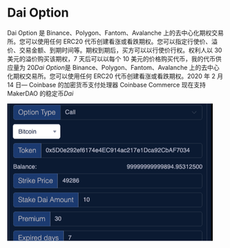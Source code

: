 # Dai Option

Dai Option 是 Binance、Polygon、Fantom、Avalanche 上的去中心化期权交易所。您可以使用任何 ERC20 代币创建看涨或看跌期权。您可以指定行使价、溢价、交易金额、到期时间等。期权到期后，买方可以以行使价行权。权利人以 30 美元的溢价购买该期权，7 天后可以以每个 10 美元的价格购买代币，我的代币供应量为 20*Dai Option*是 Binance、Polygon、Fantom、Avalanche 上的去中心化期权交易所。您可以使用任何 ERC20 代币创建看涨或看跌期权。2020 年 2 月 14 日— Coinbase 的加密货币支付处理器 Coinbase Commerce 现在支持 MakerDAO 的稳定币*Dai* 

![1](1.png)
